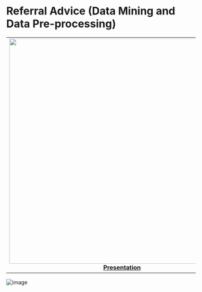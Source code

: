 # Referral Advice (Data Mining and Data Pre-processing)


<table>
  <tr>
    <td align="center" width="50%">
      <a href="https://github.com/user-attachments/files/19937741/presentation_ds.pdf">
        <img src="https://github.com/user-attachments/assets/e85aed38-5196-44ea-9b04-95f506492a31" width="600px"><br>
        <b>Presentation</b>
      </a>
    </td>
    <td align="center" width="50%">
      <a href="https://github.com/user-attachments/files/19937767/report_ds.pdf">
        <img src="https://github.com/user-attachments/assets/5888f032-bd1e-47ea-ba98-c245b4333c98" width="400px"><br>
        <b>Report</b>
      </a>
    </td>
  </tr>
</table>

![image](https://github.com/user-attachments/assets/b1807b0f-c572-4655-a36e-6cb223519be0)


